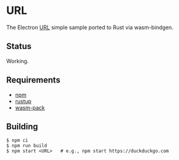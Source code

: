 # URL

The Electron [URL](https://github.com/electron/simple-samples/tree/master/url) simple sample ported to Rust via wasm-bindgen.

## Status

Working.

## Requirements

- [npm](https://nodejs.org/en/download/)
- [rustup](https://rustup.rs/)
- [wasm-pack](https://rustwasm.github.io/wasm-pack/)

## Building

```
$ npm ci
$ npm run build
$ npm start <URL>   # e.g., npm start https://duckduckgo.com
```
